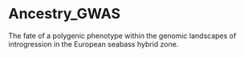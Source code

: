 # Ancestry_GWAS
The fate of a polygenic phenotype within the genomic landscapes of introgression in the European seabass hybrid zone. 

